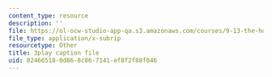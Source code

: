 ```yaml
---
content_type: resource
description: ''
file: https://ol-ocw-studio-app-qa.s3.amazonaws.com/courses/9-13-the-human-brain-spring-2019/024665180d868c867141ef8f2f88f046_YpcIKKoDxLg.srt
file_type: application/x-subrip
resourcetype: Other
title: 3play caption file
uid: 02466518-0d86-8c86-7141-ef8f2f88f046
---
```

